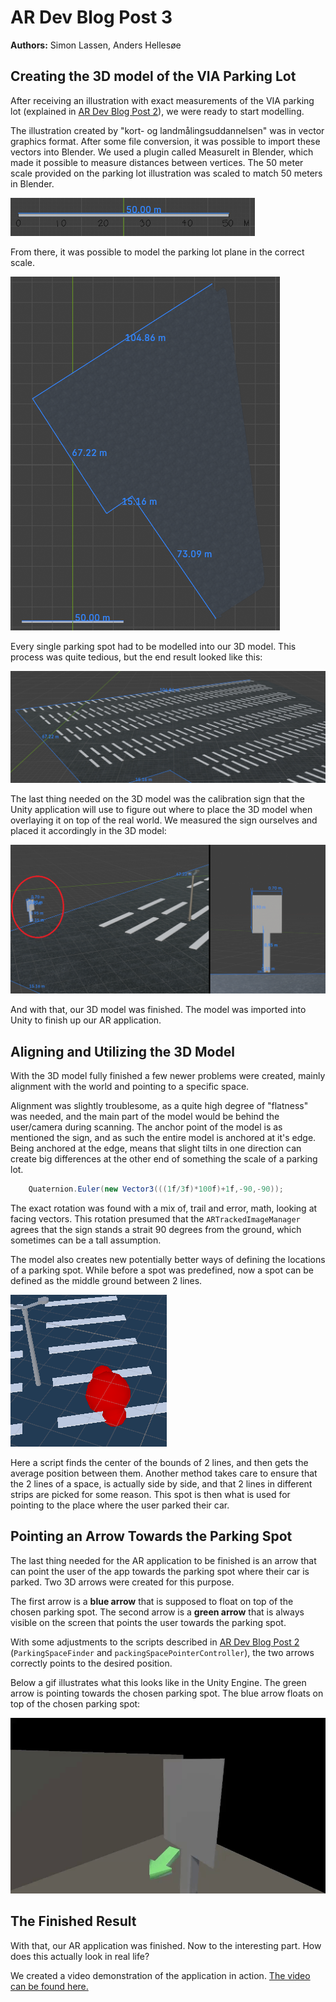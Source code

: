 # AR Dev Blog Post 3
**Authors:** Simon Lassen, Anders Hellesøe

## Creating the 3D model of the VIA Parking Lot
After receiving an illustration with exact measurements of the VIA parking lot (explained in [AR Dev Blog Post 2](../AR%20Dev%20Blog%20Post%202/README.md)), we were ready to start modelling.

The illustration created by "kort- og landmålingsuddannelsen" was in vector graphics format.
After some file conversion, it was possible to import these vectors into Blender.
We used a plugin called MeasureIt in Blender, which made it possible to measure distances between vertices. The 50 meter scale provided on the parking lot illustration was scaled to match 50 meters in Blender.

![Using MeasureIt to get the correct scale](media/MeasureIT-scale.png)

From there, it was possible to model the parking lot plane in the correct scale.

![Parking lot plane in correct scale](media/parking-lot-plane.png)

Every single parking spot had to be modelled into our 3D model. This process was quite tedious, but the end result looked like this:

![Parking spots on the 3D model](media/parking-spots.png)

The last thing needed on the 3D model was the calibration sign that the Unity application will use to figure out where to place the 3D model when overlaying it on top of the real world. We measured the sign ourselves and placed it accordingly in the 3D model:

![The calibration sign in our 3D model](media/calibration-sign.png)

And with that, our 3D model was finished. The model was imported into Unity to finish up our AR application.

## Aligning and Utilizing the 3D Model

With the 3D model fully finished a few newer problems were created, mainly alignment with the world and pointing to a specific space.

Alignment was slightly troublesome, as a quite high degree of "flatness" was needed, and the main part of the model would be behind the user/camera during scanning.
The anchor point of the model is as mentioned the sign, and as such the entire model is anchored at it's edge. Being anchored at the edge, means that slight tilts in one direction can create big differences at the other end of something the scale of a parking lot.

```cs
    Quaternion.Euler(new Vector3(((1f/3f)*100f)+1f,-90,-90));
```

The exact rotation was found with a mix of, trail and error, math, looking at facing vectors.
This rotation presumed that the `ARTrackedImageManager` agrees that the sign stands a strait 90 degrees from the ground, which sometimes can be a tall assumption.

The model also creates new potentially better ways of defining the locations of a parking spot. While before a spot was predefined, now a spot can be defined as the middle ground between 2 lines.

![Parking spot Gizmos](media/ParkingSpotGizmos.PNG)

Here a script finds the center of the bounds of 2 lines, and then gets the average position between them. Another method takes care to ensure that the 2 lines of a space, is actually side by side, and that 2 lines in different strips are picked for some reason. 
This spot is then what is used for pointing to the place where the user parked their car.

## Pointing an Arrow Towards the Parking Spot
The last thing needed for the AR application to be finished is an arrow that can point the user of the app towards the parking spot where their car is parked.
Two 3D arrows were created for this purpose.

The first arrow is a **blue arrow** that is supposed to float on top of the chosen parking spot.
The second arrow is a **green arrow** that is always visible on the screen that points the user towards the parking spot.

With some adjustments to the scripts described in [AR Dev Blog Post 2](../AR%20Dev%20Blog%20Post%202/README.md) (`ParkingSpaceFinder` and `packingSpacePointerController`), the two arrows correctly points to the desired position. 

Below a gif illustrates what this looks like in the Unity Engine. The green arrow is pointing towards the chosen parking spot. The blue arrow floats on top of the chosen parking spot:

![Demonstration of arrows in 3D](media/parking-lot-arrows.gif)

## The Finished Result
With that, our AR application was finished. Now to the interesting part. How does this actually look in real life?

We created a video demonstration of the application in action. [The video can be found here.](https://youtu.be/V5ZpZy0vI-Y)